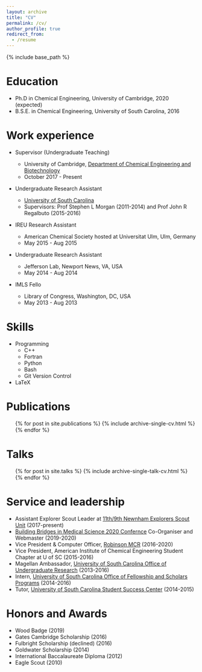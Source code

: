 ```yaml
---
layout: archive
title: "CV"
permalink: /cv/
author_profile: true
redirect_from:
  - /resume
---
```


{% include base_path %}

Education
======
* Ph.D in Chemical Engineering, University of Cambridge, 2020 (expected)
* B.S.E. in Chemical Engineering, University of South Carolina, 2016

Work experience
======
* Supervisor (Undergraduate Teaching)
  * University of Cambridge, [Department of Chemical Engineering and Biotechnology](https://www.ceb.cam.ac.uk/)
  * October 2017 - Present

* Undergraduate Research Assistant 
  * [University of South Carolina](https://www.sc.edu/)
  * Supervisors: Prof Stephen L Morgan (2011-2014) and Prof John R Regalbuto (2015-2016)

* IREU Research Assistant
  * American Chemical Society hosted at Universitat Ulm, Ulm, Germany
  * May 2015 - Aug 2015

* Undergraduate Research Assistant
  * Jefferson Lab, Newport News, VA, USA
  * May 2014 - Aug 2014

* IMLS Fello
  * Library of Congress, Washington, DC, USA
  * May 2013 - Aug 2013
  
Skills
======
* Programming
  * C++
  * Fortran
  * Python
  * Bash
  * Git Version Control
* LaTeX

Publications
======
  <ul>{% for post in site.publications %}
    {% include archive-single-cv.html %}
  {% endfor %}</ul>
  
Talks
======
  <ul>{% for post in site.talks %}
    {% include archive-single-talk-cv.html %}
  {% endfor %}</ul>
  
<!-- Teaching
======
  <ul>{% for post in site.teaching %}
    {% include archive-single-cv.html %}
  {% endfor %}</ul> -->
  
Service and leadership
======
* Assistant Explorer Scout Leader at [11th/9th Newnham Explorers Scout Unit](http://newnhamscouts.org.uk/sections/explorers/) (2017-present)
* [Building Bridges in Medical Science 2020 Confernce](http://www.bbmscambridge.com/) Co-Organiser and Webmaster (2019-2020)
* Vice President & Computer Officer, [Robinson MCR](http://mcr.robinson.cam.ac.uk/) (2016-2020)
* Vice President, American Institute of Chemical Engineering Student Chapter at U of SC (2015-2016)
* Magellan Ambassador, [University of South Carolina Office of Undergraduate Research](https://sc.edu/about/offices_and_divisions/undergraduate_research/) (2013-2016)
* Intern, [University of South Carolina Office of Fellowship and Scholars Programs](https://sc.edu/about/offices_and_divisions/fellowships_and_scholar_programs/) (2014-2016)
* Tutor, [University of South Carolina Student Success Center](https://sc.edu/about/offices_and_divisions/student_success_center/index.php) (2014-2015)

Honors and Awards
======
* Wood Badge (2019)
* Gates Cambridge Scholarship	(2016)
* Fulbright Scholarship (declined) (2016)
* Goldwater Scholarship	(2014)
* International Baccalaureate Diploma	(2012)
* Eagle Scout (2010)
